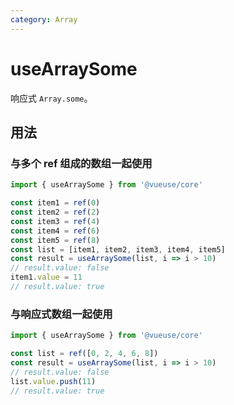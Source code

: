```yaml
---
category: Array
---
```


# useArraySome

响应式 `Array.some`。

## 用法

### 与多个 ref 组成的数组一起使用

```js
import { useArraySome } from '@vueuse/core'

const item1 = ref(0)
const item2 = ref(2)
const item3 = ref(4)
const item4 = ref(6)
const item5 = ref(8)
const list = [item1, item2, item3, item4, item5]
const result = useArraySome(list, i => i > 10)
// result.value: false
item1.value = 11
// result.value: true
```

### 与响应式数组一起使用

```js
import { useArraySome } from '@vueuse/core'

const list = ref([0, 2, 4, 6, 8])
const result = useArraySome(list, i => i > 10)
// result.value: false
list.value.push(11)
// result.value: true
```
